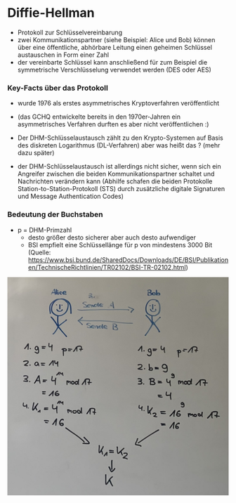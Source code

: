 # Diffie-Hellman
- Protokoll zur Schlüsselvereinbarung
- zwei Kommunikationspartner (siehe Beispiel: Alice und Bob) können über eine öffentliche, abhörbare Leitung einen geheimen Schlüssel austauschen in Form einer Zahl
- der vereinbarte Schlüssel kann anschließend für zum Beispiel die symmetrische Verschlüsselung verwendet werden (DES oder AES)

### Key-Facts über das Protokoll
- wurde 1976 als erstes asymmetrisches Kryptoverfahren veröffentlicht
- (das GCHQ entwickelte bereits in den 1970er-Jahren ein asymmetrisches Verfahren durften es aber nicht veröffentlichen :)

- Der DHM-Schlüsselaustausch zählt zu den Krypto-Systemen auf Basis des diskreten Logarithmus (DL-Verfahren) aber was heißt das ? (mehr dazu später)
- der DHM-Schlüsselaustausch ist allerdings nicht sicher, wenn sich ein Angreifer zwischen die beiden Kommunikationspartner schaltet und Nachrichten verändern kann (Abhilfe schafen die beiden Protokolle Station-to-Station-Protokoll (STS) durch zusätzliche digitale Signaturen und Message Authentication Codes)

### Bedeutung der Buchstaben
- p = DHM-Primzahl  
    - desto größer desto sicherer aber auch desto aufwendiger  
    - BSI empfielt eine Schlüssellänge für p von mindestens 3000 Bit (Quelle: https://www.bsi.bund.de/SharedDocs/Downloads/DE/BSI/Publikationen/TechnischeRichtlinien/TR02102/BSI-TR-02102.html)

![Key-Exchange](Key-Exchange.jpeg)
